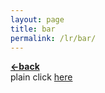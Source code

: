 ```yaml
---
layout: page
title: bar
permalink: /lr/bar/
---
```


[**<-back**](/lr)  
plain
click [here](google.com)